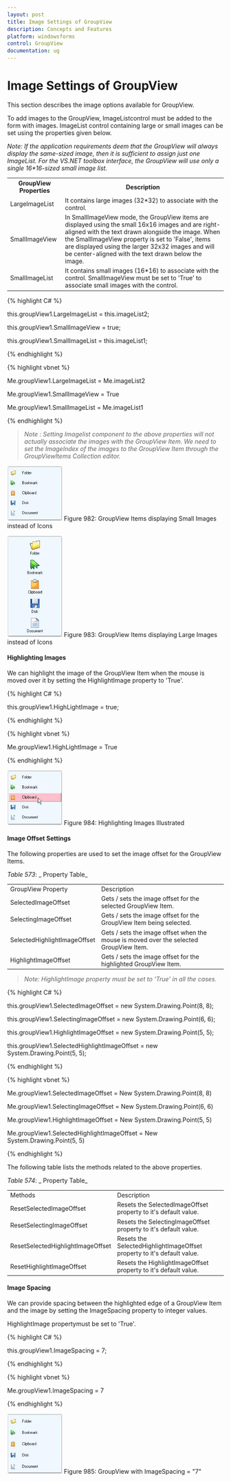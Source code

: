 ```yaml
---
layout: post
title: Image Settings of GroupView 
description: Concepts and Features
platform: windowsforms
control: GroupView
documentation: ug
---
```

# Image Settings of GroupView 

This section describes the image options available for GroupView.

To add images to the GroupView, ImageListcontrol must be added to the form with images. ImageList control containing large or small images can be set using the properties given below.


 _Note: If the application requirements deem that the GroupView will always display the same-sized image, then it is sufficient to assign just one ImageList. For the VS.NET toolbox interface, the GroupView will use only a single 16*16-sized small image list._

<table>
<tr>
<th>
GroupView Properties</th><th>
Description</th></tr>
<tr>
<td>
LargeImageList</td><td>
It contains large images (32*32) to associate with the control.</td></tr>
<tr>
<td>
SmallImageView</td><td>
In SmallImageView mode, the GroupView items are displayed using the small 16x16 images and are right-aligned with the text drawn alongside the image. When the SmallImageView property is set to 'False', items are displayed using the larger 32x32 images and will be center-aligned with the text drawn below the image. </td></tr>
<tr>
<td>
SmallImageList</td><td>
It contains small images (16*16) to associate with the control. SmallImageView must be set to 'True' to associate small images with the control.</td></tr>
</table>


{% highlight C# %}  

this.groupView1.LargeImageList = this.imageList2;

this.groupView1.SmallImageView = true;

this.groupView1.SmallImageList = this.imageList1;

{% endhighlight %}



{% highlight vbnet %}

Me.groupView1.LargeImageList = Me.imageList2

Me.groupView1.SmallImageView = True

Me.groupView1.SmallImageList = Me.imageList1

 {% endhighlight %}
 
> _Note : Setting Imagelist component to the above properties will not actually associate the images with the GroupView Item. We need to set the ImageIndex of the images to the GroupView Item through the GroupViewItems Collection editor._ 

 ![](Overview_images/Overview_img79.jpeg) 
Figure 982: GroupView Items displaying Small Images instead of Icons

![](Overview_images/Overview_img80.jpeg) 
Figure 983: GroupView Items displaying Large Images instead of Icons

#### Highlighting Images 

We can highlight the image of the GroupView Item when the mouse is moved over it by setting the HighlightImage property to 'True'.

{% highlight C# %} 

this.groupView1.HighLightImage = true;

 {% endhighlight %}



{% highlight vbnet %} 

Me.groupView1.HighLightImage = True

{% endhighlight %}

![](Overview_images/Overview_img81.jpeg) 
Figure 984: Highlighting Images Illustrated

#### Image Offset Settings

The following properties are used to set the image offset for the GroupView Items.

_Table_ _573_: _ Property Table_

<table>
<tr>
<td>
GroupView Property</td><td>
Description</td></tr>
<tr>
<td>
SelectedImageOffset</td><td>
Gets / sets the image offset for the selected GroupView Item. </td></tr>
<tr>
<td>
SelectingImageOffset</td><td>
Gets / sets the image offset for the GroupView Item being selected. </td></tr>
<tr>
<td>
SelectedHighlightImageOffset</td><td>
Gets / sets the image offset when the mouse is moved over the selected GroupView Item. </td></tr>
<tr>
<td>
HighlightImageOffset</td><td>
Gets / sets the image offset for the highlighted GroupView Item. </td></tr>
</table>

> _Note: HighlightImage property must be set to 'True' in all the cases._

{% highlight C# %}  

this.groupView1.SelectedImageOffset = new System.Drawing.Point(8, 8);

this.groupView1.SelectingImageOffset = new System.Drawing.Point(6, 6);

this.groupView1.HighlightImageOffset = new System.Drawing.Point(5, 5);

this.groupView1.SelectedHighlightImageOffset = new System.Drawing.Point(5, 5);

{% endhighlight %}



{% highlight vbnet %} 

Me.groupView1.SelectedImageOffset = New System.Drawing.Point(8, 8)

Me.groupView1.SelectingImageOffset = New System.Drawing.Point(6, 6)

Me.groupView1.HighlightImageOffset = New System.Drawing.Point(5, 5)

Me.groupView1.SelectedHighlightImageOffset = New System.Drawing.Point(5, 5)

{% endhighlight %}

The following table lists the methods related to the above properties.

_Table_ _574_: _ Property Table_

<table>
<tr>
<td>
Methods</td><td>
Description</td></tr>
<tr>
<td>
ResetSelectedImageOffset</td><td>
Resets the SelectedImageOffset property to it's default value.</td></tr>
<tr>
<td>
ResetSelectingImageOffset</td><td>
Resets the SelectingImageOffset property to it's default value.</td></tr>
<tr>
<td>
ResetSelectedHighlightImageOffset</td><td>
Resets the SelectedHighlightImageOffset property to it's default value.</td></tr>
<tr>
<td>
ResetHighlightImageOffset</td><td>
Resets the HighlightImageOffset property to it's default value.</td></tr>
</table>

#### Image Spacing

We can provide spacing between the highlighted edge of a GroupView Item and the image by setting the ImageSpacing property to integer values. 

HighlightImage propertymust be set to 'True'.



{% highlight C# %}  

this.groupView1.ImageSpacing = 7;

{% endhighlight %}



{% highlight vbnet %} 

Me.groupView1.ImageSpacing = 7

{% endhighlight %}


![](Overview_images/Overview_img83.jpeg) 
Figure 985: GroupView with ImageSpacing = "7"